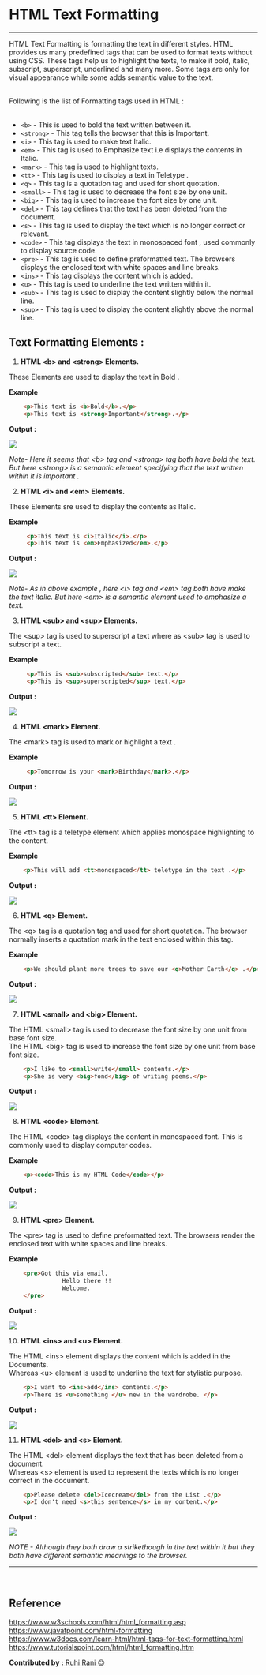# HTML Text Formatting
---

HTML Text Formatting is formatting the text in different styles. HTML provides us many predefined tags that can be used to format texts without using CSS. These tags help us to highlight the texts, to make it bold, italic, subscript, superscript, underlined and many more. Some tags are only for visual appearance while some adds semantic value to the text.

<br>
Following is the list of Formatting tags used in HTML :
<br><br>

* `<b>` - This is used to bold the text written between it.
* `<strong>` - This tag tells the browser that this is Important.
* `<i>` - This tag is used to make text Italic.
* `<em>` - This tag is used to Emphasize text i.e displays the contents in Italic.
* `<mark>` - This tag is used to highlight texts.
* `<tt>` - This tag is used to display a text in Teletype . 
* `<q>` - This tag is a quotation tag and used for short quotation.
* `<small>` - This tag is used to decrease the font size by one unit.
* `<big>` - This tag is used to increase the font size by one unit.
* `<del>` - This tag defines that the text has been deleted from the document.
* `<s>` - This tag is used to display the text which is no longer correct or relevant.
* `<code>` - This tag displays the text in monospaced font , used commonly to display source code.
* `<pre>` - This tag is used to define preformatted text. The browsers displays the enclosed text with white spaces and line breaks.
* `<ins>` - This tag displays the content which is added.
* `<u>` - This tag is used to underline the text written within it.
* `<sub>` - This tag is used to display the content slightly below the normal line.
* `<sup>` - This tag is used to display the content slightly above the normal line.

## Text Formatting  Elements :
1. **HTML \<b> and \<strong> Elements.**

These Elements are used to display the text in Bold .

**Example**

``` HTML
    <p>This text is <b>Bold</b>.</p>
    <p>This text is <strong>Important</strong>.</p>
```

**Output :**

![](images/bold.jpeg)

*Note- Here it seems that \<b> tag and \<strong> tag both have bold the text. But here \<strong> is a semantic element specifying that the text written within it is important .*

2. **HTML \<i> and \<em> Elements.**

These Elements sre used to display the contents as Italic.

**Example**

``` HTML
     <p>This text is <i>Italic</i>.</p>
     <p>This text is <em>Emphasized</em>.</p>
```
**Output :**

![](images/italic.jpeg)

*Note- As in above example ,  here \<i> tag and \<em> tag both have make the text italic. But here \<em> is a semantic element used to emphasize a text.*

3. **HTML \<sub> and \<sup> Elements.**

The \<sup> tag is used to superscript a text where as \<sub> tag is used to subscript a text.

**Example**

``` HTML
     <p>This is <sub>subscripted</sub> text.</p>
     <p>This is <sup>superscripted</sup> text.</p>
```
**Output :**

![](images/superscript.jpeg)

4. **HTML \<mark> Element.**

The \<mark> tag is used to mark or highlight a text . 

**Example**

``` HTML
     <p>Tomorrow is your <mark>Birthday</mark>.</p>
```
**Output :**

![](images/mark.jpeg)

5. **HTML \<tt> Element.**

The \<tt> tag is a teletype element which applies monospace highlighting to the content.

**Example**

``` HTML
    <p>This will add <tt>monospaced</tt> teletype in the text .</p>
```
**Output :**

![](images/mono.jpeg)

6. **HTML \<q> Element.**

The \<q> tag is a quotation tag and used for short quotation. The browser normally inserts a quotation mark in the text enclosed within this tag.


**Example**

``` HTML
    <p>We should plant more trees to save our <q>Mother Earth</q> .</p>
```
**Output :**

![](images/q.jpeg)


7. **HTML \<small> and \<big> Element.**

The HTML \<small> tag is used to decrease the font size by one unit from base font size.
<br>
The HTML \<big> tag is used to increase the font size by one unit from base font size.

``` HTML
    <p>I like to <small>write</small> contents.</p>
    <p>She is very <big>fond</big> of writing poems.</p>
```
**Output :**

![](images/small.jpeg)

8. **HTML \<code> Element.**

The HTML \<code> tag displays the content in monospaced font. This is commonly used to display computer codes.

**Example**

``` HTML
    <p><code>This is my HTML Code</code></p>
```
**Output :**

![](images/code.jpeg)

9. **HTML \<pre> Element.**

The \<pre> tag is used to define preformatted text. The browsers render the enclosed text with white spaces and line breaks.

**Example**

``` HTML
    <pre>Got this via email.
               Hello there !!
               Welcome.
    </pre>
```
**Output :**

![](images/pre.jpeg)


10. **HTML \<ins> and \<u> Element.**

The HTML \<ins> element displays the content which is added in the Documents.<br>
Whereas \<u> element is used to underline the text for stylistic purpose.

``` HTML
    <p>I want to <ins>add</ins> contents.</p>
    <p>There is <u>something </u> new in the wardrobe. </p>
```
**Output :**

![](images/u.jpeg)

11. **HTML \<del> and \<s> Element.**

The HTML \<del> element displays the text that has been deleted from a document. <br>
Whereas \<s> element is used to represent the texts which is no longer correct in the document. 

``` HTML
    <p>Please delete <del>Icecream</del> from the List .</p>
    <p>I don't need <s>this sentence</s> in my content.</p>
```
**Output :**

![](images/s.jpeg)

*NOTE - Although they both draw a strikethough in the text within it but they both have different semantic meanings to the browser.*

<hr>


<br>

## Reference
https://www.w3schools.com/html/html_formatting.asp
<br>
https://www.javatpoint.com/html-formatting
<br>
https://www.w3docs.com/learn-html/html-tags-for-text-formatting.html
<br>
https://www.tutorialspoint.com/html/html_formatting.htm



__Contributed by :__[ Ruhi Rani 😊](https://github.com/ruhirani011)